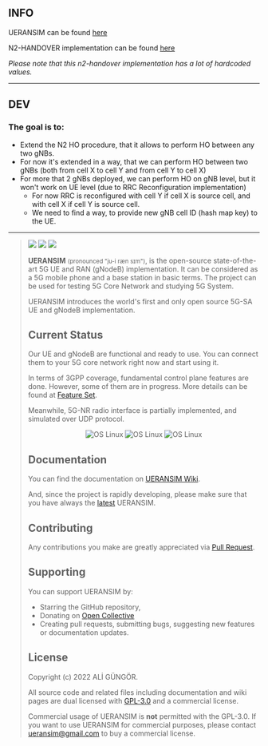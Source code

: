 ## INFO

UERANSIM can be found [here](https://github.com/aligungr/UERANSIM)

N2-HANDOVER implementation can be found [here](https://github.com/kczaplin/n2-handover)

*Please note that this n2-handover implementation has a lot of hardcoded values.*

---

## DEV

### The goal is to:
  - Extend the N2 HO procedure, that it allows to perform HO between any two gNBs.
  - For now it's extended in a way, that we can perform HO between two gNBs (both from cell X to cell Y and from cell Y to cell X)
  - For more that 2 gNBs deployed, we can perform HO on gNB level, but it won't work on UE level (due to RRC Reconfiguration implementation)
    - For now RRC is reconfigured with cell Y if cell X is source cell, and with cell X if cell Y is source cell.
    - We need to find a way, to provide new gNB cell ID (hash map key) to the UE.

---

> <img src="https://img.shields.io/badge/UERANSIM-v3.2.6-blue" />
> <img src="https://img.shields.io/badge/3GPP-R15-orange" />
> <img src="https://img.shields.io/badge/License-GPL--3.0-green"/>
> </p>
> 
> **UERANSIM** <small>(pronounced "ju-i ræn sɪm")</small>, is the open-source state-of-the-art 5G UE and RAN (gNodeB)
> implementation. It can be considered as a 5G mobile phone and a base station in basic terms. The project can be used for
> testing 5G Core Network and studying 5G System.
> 
> UERANSIM introduces the world's first and only open source 5G-SA UE and gNodeB implementation.
> 
> ## Current Status
> 
> Our UE and gNodeB are functional and ready to use. You can connect them to your 5G core network right now and start
> using it.
> 
> In terms of 3GPP coverage, fundamental control plane features are done. However, some of them are in progress.
> More details can be found at [Feature Set](https://github.com/aligungr/UERANSIM/wiki/Feature-Set).
> 
> Meanwhile, 5G-NR radio interface is partially implemented, and simulated over UDP protocol.
> 
> <p align="center">
> <img src="https://img.shields.io/badge/Radio%20Interface-simulated-orange" alt="OS Linux"/>
> <img src="https://img.shields.io/badge/Control%20Plane-functional-green" alt="OS Linux"/>  
> <img src="https://img.shields.io/badge/User%20Plane-functional-green" alt="OS Linux"/>
> </p>
> 
> ## Documentation
> 
> You can find the documentation on [UERANSIM Wiki](https://github.com/aligungr/UERANSIM/wiki).
> 
> And, since the project is rapidly developing, please make sure that you have always
> the [latest](https://github.com/aligungr/UERANSIM/releases) UERANSIM.
> 
> ## Contributing
> 
> Any contributions you make are greatly appreciated via [Pull Request](https://github.com/aligungr/UERANSIM/pulls).
> 
> ## Supporting
> 
> You can support UERANSIM by:
> 
> - Starring the GitHub repository,
> - Donating on [Open Collective](https://opencollective.com/UERANSIM)
> - Creating pull requests, submitting bugs, suggesting new features or documentation updates.
> 
> ## License
> 
> Copyright (c) 2022 ALİ GÜNGÖR.
> 
> All source code and related files including documentation and wiki pages are
> dual licensed with [GPL-3.0](https://www.gnu.org/licenses/gpl-3.0.en.html) and a commercial license.
> 
> Commercial usage of UERANSIM is **not** permitted with the GPL-3.0. If you want to use UERANSIM for commercial purposes, please contact [ueransim@gmail.com](mailto:ueransim@gmail.com) to buy a commercial license.
